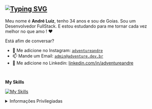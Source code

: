 ## [![Typing SVG](https://readme-typing-svg.demolab.com?font=Fira+Code&weight=500&size=21&duration=1000&pause=500&color=921C9C&repeat=false&width=435&lines=Bem+Vindos!;Sou+Andre+Luiz;Desenvolvedor+Full+Stack)](https://git.io/typing-svg)

Meu nome é **André Luíz**, tenho 34 anos e sou de Goias. Sou um Desenvolvedor FullStack. E estou estudando para me tornar cada vez melhor no que amo ! :heart:

Está afim de conversar?
- :speech_balloon: Me adicione no Instagram: [`adventureandre`](https://www.instagram.com/adventureandre/)
- :mailbox: Mande um Email: [`admin@adventure.dev.br`](maito:admin@adventure.dev.br)
- :busts_in_silhouette: Me adicione no Linkedin: [linkedin.com/in/adventureandre](https://www.linkedin.com/in/adventureandre)

<br>

**My Skills**

[![My Skills](https://skillicons.dev/icons?i=js,react,ts,html,git,css,php,bootstrap,sass,docker,linux,mongodb,mysql,postman,nodejs,nextjs,express,jquery,electron,firebase,vue,angular,tailwind)](https://www.adventure.dev.br) 
 
 
 
<details>
  <summary>Informações Privilegiadas</summary>
  
![Metrics](https://metrics.lecoq.io/adventureandre)

</details>


